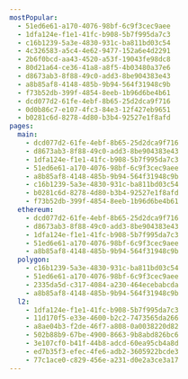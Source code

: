 ```yaml
---
mostPopular:
  - 51ed6e61-a170-4076-98bf-6c9f3cec9aee
  - 1dfa124e-f1e1-41fc-b908-5b7f995da7c3
  - c16b1239-5a3e-4830-931c-ba811bd03c54
  - 4c326583-a5c4-4e62-9477-152a6e4d2291
  - 2b6f0bcd-aa43-4520-a53f-19043fe98dc8
  - 80d21a64-ce36-41a8-a8f5-4b03480a37e6
  - d8673ab3-8f88-49c0-add3-8be904383e43
  - a8b85af8-4148-485b-9b94-564f31948c9b
  - f73b52db-399f-4854-8eeb-1b96d6be4b61
  - dcd077d2-61fe-4ebf-8b65-25d2dca9f716
  - 0d0b86c7-e107-4fc3-84e3-12f427eb9651
  - b0281c6d-8278-4d80-b3b4-92527e1f8afd
pages:
  main:
    - dcd077d2-61fe-4ebf-8b65-25d2dca9f716
    - d8673ab3-8f88-49c0-add3-8be904383e43
    - 1dfa124e-f1e1-41fc-b908-5b7f995da7c3
    - 51ed6e61-a170-4076-98bf-6c9f3cec9aee
    - a8b85af8-4148-485b-9b94-564f31948c9b
    - c16b1239-5a3e-4830-931c-ba811bd03c54
    - b0281c6d-8278-4d80-b3b4-92527e1f8afd
    - f73b52db-399f-4854-8eeb-1b96d6be4b61
  ethereum:
    - dcd077d2-61fe-4ebf-8b65-25d2dca9f716
    - d8673ab3-8f88-49c0-add3-8be904383e43
    - 1dfa124e-f1e1-41fc-b908-5b7f995da7c3
    - 51ed6e61-a170-4076-98bf-6c9f3cec9aee
    - a8b85af8-4148-485b-9b94-564f31948c9b
  polygon:
    - c16b1239-5a3e-4830-931c-ba811bd03c54
    - 51ed6e61-a170-4076-98bf-6c9f3cec9aee
    - 2335da5d-c317-4084-a230-464ecebabcda
    - a8b85af8-4148-485b-9b94-564f31948c9b
  l2:
    - 1dfa124e-f1e1-41fc-b908-5b7f995da7c3
    - 11d170f5-e33e-4600-b2c2-7473565da266
    - a8ae04b3-f2de-46f7-a808-0a0038220d82
    - 502b88b9-67be-4900-8663-9b8abd826bc6
    - 3e107cf0-b41f-44b8-adcd-60ea95cb4a8d
    - ed7b35f3-efec-4fe6-adb2-3605922bcde3
    - 77c1ace0-c829-456e-a231-d0e2a3ce3a17
---
```

